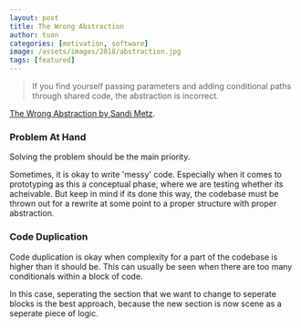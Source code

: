 ```yaml
---
layout: post
title: The Wrong Abstraction
author: tuan
categories: [motivation, software]
image: /assets/images/2018/abstraction.jpg
tags: [featured]
---
```


> If you find yourself passing parameters and adding conditional paths through shared code, the abstraction is incorrect.

[The Wrong Abstraction by Sandi Metz](https://www.sandimetz.com/blog/2016/1/20/the-wrong-abstraction).

### Problem At Hand

Solving the problem should be the main priority. 

Sometimes, it is okay to write 'messy' code. Especially when it comes to prototyping as this a conceptual phase, where we are testing whether its acheivable. But keep in mind if its done this way, the codebase must be thrown out for a rewrite at some point to a proper structure with proper abstraction.

### Code Duplication

Code duplication is okay when complexity for a part of the codebase is higher than it should be. This can usually be seen when there are too many conditionals within a block of code. 

In this case, seperating the section that we want to change to seperate blocks is the best approach, because the new section is now scene as a seperate piece of logic.
